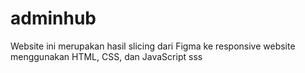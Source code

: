 # adminhub
Website ini merupakan hasil slicing dari Figma ke responsive website menggunakan HTML, CSS, dan JavaScript
sss